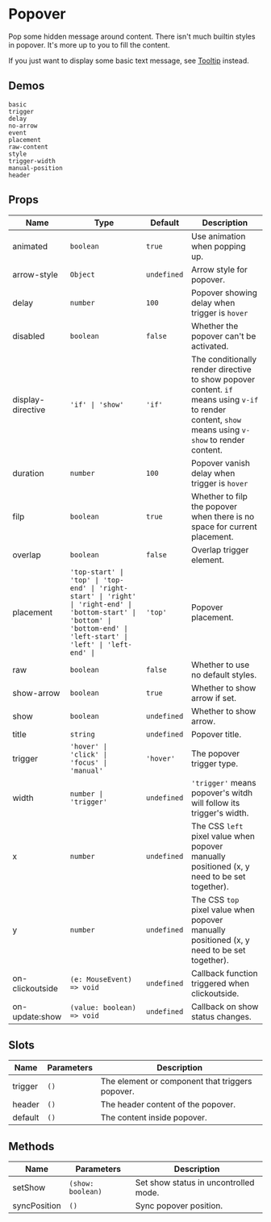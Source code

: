 # Popover

Pop some hidden message around content. There isn't much builtin styles in popover. It's more up to you to fill the content.

If you just want to display some basic text message, see [Tooltip](tooltip) instead.

## Demos

```demo
basic
trigger
delay
no-arrow
event
placement
raw-content
style
trigger-width
manual-position
header
```

## Props

| Name | Type | Default | Description |
| --- | --- | --- | --- |
| animated | `boolean` | `true` | Use animation when popping up. |
| arrow-style | `Object` | `undefined` | Arrow style for popover. |
| delay | `number` | `100` | Popover showing delay when trigger is `hover` |
| disabled | `boolean` | `false` | Whether the popover can't be activated. |
| display-directive | `'if' \| 'show'` | `'if'` | The conditionally render directive to show popover content. `if` means using `v-if` to render content, `show` means using `v-show` to render content. |
| duration | `number` | `100` | Popover vanish delay when trigger is `hover` |
| filp | `boolean` | `true` | Whether to filp the popover when there is no space for current placement. |
| overlap | `boolean` | `false` | Overlap trigger element. |
| placement | `'top-start' \| 'top' \| 'top-end' \| 'right-start' \| 'right' \| 'right-end' \| 'bottom-start' \| 'bottom' \| 'bottom-end' \| 'left-start' \| 'left' \| 'left-end' \| ` | `'top'` | Popover placement. |
| raw | `boolean` | `false` | Whether to use no default styles. |
| show-arrow | `boolean` | `true` | Whether to show arrow if set. |
| show | `boolean` | `undefined` | Whether to show arrow. |
| title | `string` | `undefined` | Popover title. |
| trigger | `'hover' \| 'click' \| 'focus' \| 'manual'` | `'hover'` | The popover trigger type. |
| width | `number \| 'trigger'` | `undefined` | `'trigger'` means popover's witdh will follow its trigger's width. |
| x | `number` | `undefined` | The CSS `left` pixel value when popover manually positioned (x, y need to be set together). |
| y | `number` | `undefined` | The CSS `top` pixel value when popover manually positioned (x, y need to be set together). |
| on-clickoutside | `(e: MouseEvent) => void` | `undefined` | Callback function triggered when clickoutside. |
| on-update:show | `(value: boolean) => void` | `undefined` | Callback on show status changes. |

## Slots

| Name    | Parameters | Description                                     |
| ------- | ---------- | ----------------------------------------------- |
| trigger | `()`       | The element or component that triggers popover. |
| header  | `()`       | The header content of the popover.              |
| default | `()`       | The content inside popover.                     |

## Methods

| Name         | Parameters        | Description                           |
| ------------ | ----------------- | ------------------------------------- |
| setShow      | `(show: boolean)` | Set show status in uncontrolled mode. |
| syncPosition | `()`              | Sync popover position.                |
